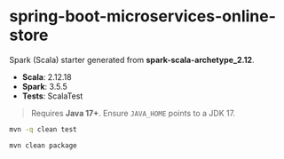 # spring-boot-microservices-online-store

Spark (Scala) starter generated from **spark-scala-archetype_2.12**.

- **Scala**: 2.12.18  
- **Spark**: 3.5.5  
- **Tests**: ScalaTest

> Requires **Java 17+**. Ensure `JAVA_HOME` points to a JDK 17.


```bash
mvn -q clean test
```


```bash
mvn clean package
```
